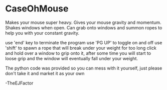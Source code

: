 # CaseOhMouse
Makes your mouse super heavy. Gives your mouse gravity and momentum. Shakes windows when open. Can grab onto windows and summon ropes to help you with your constant gravity.

use 'end' key to terminate the program
use 'PG UP' to toggle on and off
use 'shift' to spawn a rope that will break under your weight for too long
click and hold over a window to grip onto it, after some time you will start to loose grip and the window will eventually fall under your weight. 

The python code was provided so you can mess with it yourself, just please don't take it and market it as your own

-TheEJFactor

